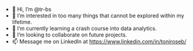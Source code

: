 - 👋 Hi, I’m @tr-bs
- 👀 I’m interested in too many things that cannot be explored within my lifetime.
- 🌱 I’m currently learning a crash course into data analytics.
- 💞️ I’m looking to collaborate on future projects.
- 📫 Message me on LinkedIn at https://www.linkedin.com/in/toniroseb/
<!---
tr-bs/tr-bs is a ✨ special ✨ repository because its `README.md` (this file) appears on your GitHub profile.
You can click the Preview link to take a look at your changes.
--->
